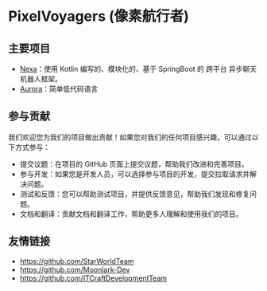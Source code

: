 # PixelVoyagers **(像素航行者)**

## 主要项目
- [Nexa](https://github.com/PixelVoyagers/Nexa)：使用 Kotlin 编写的、模块化的、基于 SpringBoot 的 跨平台 异步聊天机器人框架。
- [Aurora](https://github.com/PixelVoyagers/Aurora)：简单低代码语言

## 参与贡献

我们欢迎您为我们的项目做出贡献！如果您对我们的任何项目感兴趣，可以通过以下方式参与：

- 提交议题：在项目的 GitHub 页面上提交议题，帮助我们改进和完善项目。
- 参与开发：如果您是开发人员，可以选择参与项目的开发，提交拉取请求并解决问题。
- 测试和反馈：您可以帮助测试项目，并提供反馈意见，帮助我们发现和修复问题。
- 文档和翻译：贡献文档和翻译工作，帮助更多人理解和使用我们的项目。

## 友情链接
- https://github.com/StarWorldTeam
- https://github.com/Moonlark-Dev
- https://github.com/ITCraftDevelopmentTeam
